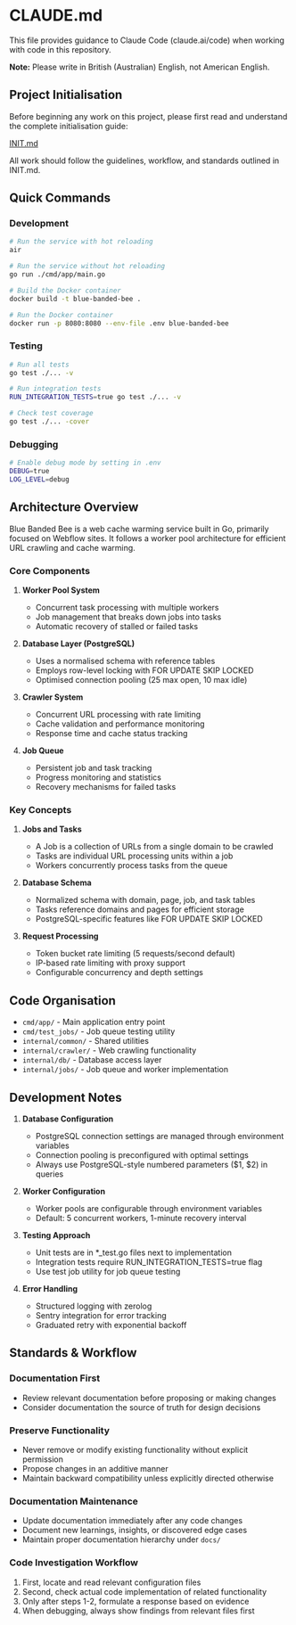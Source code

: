# CLAUDE.md

This file provides guidance to Claude Code (claude.ai/code) when working with code in this repository.

**Note:** Please write in British (Australian) English, not American English.

## Project Initialisation

Before beginning any work on this project, please first read and understand the complete initialisation guide:

[INIT.md](./INIT.md)

All work should follow the guidelines, workflow, and standards outlined in INIT.md.

## Quick Commands

### Development

```bash
# Run the service with hot reloading
air

# Run the service without hot reloading
go run ./cmd/app/main.go

# Build the Docker container
docker build -t blue-banded-bee .

# Run the Docker container
docker run -p 8080:8080 --env-file .env blue-banded-bee
```

### Testing

```bash
# Run all tests
go test ./... -v

# Run integration tests
RUN_INTEGRATION_TESTS=true go test ./... -v

# Check test coverage
go test ./... -cover
```

### Debugging

```bash
# Enable debug mode by setting in .env
DEBUG=true
LOG_LEVEL=debug
```

## Architecture Overview

Blue Banded Bee is a web cache warming service built in Go, primarily focused on Webflow sites. It follows a worker pool architecture for efficient URL crawling and cache warming.

### Core Components

1. **Worker Pool System**

   - Concurrent task processing with multiple workers
   - Job management that breaks down jobs into tasks
   - Automatic recovery of stalled or failed tasks

2. **Database Layer (PostgreSQL)**

   - Uses a normalised schema with reference tables
   - Employs row-level locking with FOR UPDATE SKIP LOCKED
   - Optimised connection pooling (25 max open, 10 max idle)

3. **Crawler System**

   - Concurrent URL processing with rate limiting
   - Cache validation and performance monitoring
   - Response time and cache status tracking

4. **Job Queue**
   - Persistent job and task tracking
   - Progress monitoring and statistics
   - Recovery mechanisms for failed tasks

### Key Concepts

1. **Jobs and Tasks**

   - A Job is a collection of URLs from a single domain to be crawled
   - Tasks are individual URL processing units within a job
   - Workers concurrently process tasks from the queue

2. **Database Schema**

   - Normalized schema with domain, page, job, and task tables
   - Tasks reference domains and pages for efficient storage
   - PostgreSQL-specific features like FOR UPDATE SKIP LOCKED

3. **Request Processing**
   - Token bucket rate limiting (5 requests/second default)
   - IP-based rate limiting with proxy support
   - Configurable concurrency and depth settings

## Code Organisation

- `cmd/app/` - Main application entry point
- `cmd/test_jobs/` - Job queue testing utility
- `internal/common/` - Shared utilities
- `internal/crawler/` - Web crawling functionality
- `internal/db/` - Database access layer
- `internal/jobs/` - Job queue and worker implementation

## Development Notes

1. **Database Configuration**

   - PostgreSQL connection settings are managed through environment variables
   - Connection pooling is preconfigured with optimal settings
   - Always use PostgreSQL-style numbered parameters ($1, $2) in queries

2. **Worker Configuration**

   - Worker pools are configurable through environment variables
   - Default: 5 concurrent workers, 1-minute recovery interval

3. **Testing Approach**

   - Unit tests are in \*\_test.go files next to implementation
   - Integration tests require RUN_INTEGRATION_TESTS=true flag
   - Use test job utility for job queue testing

4. **Error Handling**
   - Structured logging with zerolog
   - Sentry integration for error tracking
   - Graduated retry with exponential backoff

## Standards & Workflow

### Documentation First

- Review relevant documentation before proposing or making changes
- Consider documentation the source of truth for design decisions

### Preserve Functionality

- Never remove or modify existing functionality without explicit permission
- Propose changes in an additive manner
- Maintain backward compatibility unless explicitly directed otherwise

### Documentation Maintenance

- Update documentation immediately after any code changes
- Document new learnings, insights, or discovered edge cases
- Maintain proper documentation hierarchy under `docs/`

### Code Investigation Workflow

1. First, locate and read relevant configuration files
2. Second, check actual code implementation of related functionality
3. Only after steps 1-2, formulate a response based on evidence
4. When debugging, always show findings from relevant files first
